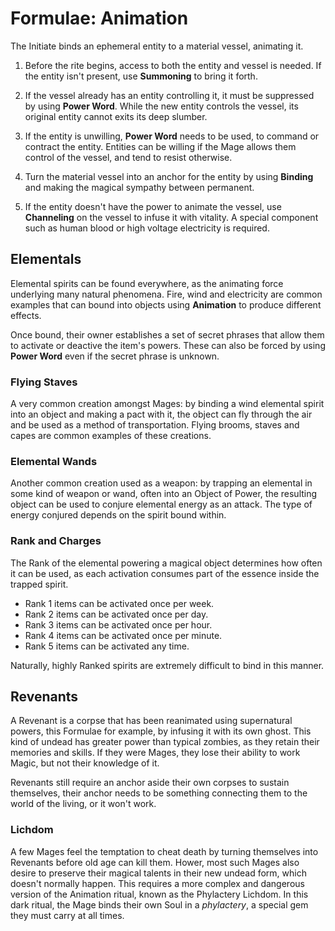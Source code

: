 # Formulae: Animation

The Initiate binds an ephemeral entity to a material vessel, animating it.

1. Before the rite begins, access to both the entity and vessel is needed. 
If the entity isn't present, use __Summoning__ to bring it forth.

1. If the vessel already has an entity controlling it, it must be suppressed by using __Power Word__. 
While the new entity controls the vessel, its original entity cannot exits its deep slumber.

1. If the entity is unwilling, __Power Word__ needs to be used, to command or contract the entity. 
Entities can be willing if the Mage allows them control of the vessel, and tend to resist otherwise.

1. Turn the material vessel into an anchor for the entity by using __Binding__ and making the magical sympathy between permanent. 

1. If the entity doesn't have the power to animate the vessel, use __Channeling__ on the vessel to infuse it with vitality. 
A special component such as human blood or high voltage electricity is required.


## Elementals

Elemental spirits can be found everywhere, as the animating force underlying many natural phenomena. 
Fire, wind and electricity are common examples that can bound into objects using __Animation__ to produce different effects.

Once bound, their owner establishes a set of secret phrases that allow them to activate or deactive the item's powers.
These can also be forced by using __Power Word__ even if the secret phrase is unknown.

### Flying Staves

A very common creation amongst Mages: by binding a wind elemental spirit into an object and making a pact with it, the object can fly through the air and be used as a method of transportation. 
Flying brooms, staves and capes are common examples of these creations.

### Elemental Wands

Another common creation used as a weapon: by trapping an elemental in some kind of weapon or wand, often into an Object of Power, the resulting object can be used to conjure elemental energy as an attack. 
The type of energy conjured depends on the spirit bound within. 

### Rank and Charges

The Rank of the elemental powering a magical object determines how often it can be used, as each activation consumes part of the essence inside the trapped spirit. 

* Rank 1 items can be activated once per week.
* Rank 2 items can be activated once per day.
* Rank 3 items can be activated once per hour.
* Rank 4 items can be activated once per minute.
* Rank 5 items can be activated any time.

Naturally, highly Ranked spirits are extremely difficult to bind in this manner.


## Revenants

A Revenant is a corpse that has been reanimated using supernatural powers, this Formulae for example, by infusing it with its own ghost. 
This kind of undead has greater power than typical zombies, as they retain their memories and skills. 
If they were Mages, they lose their ability to work Magic, but not their knowledge of it.

Revenants still require an anchor aside their own corpses to sustain themselves, their anchor needs to be something connecting them to the world of the living, or it won't work.

### Lichdom

A few Mages feel the temptation to cheat death by turning themselves into Revenants before old age can kill them. 
Hower, most such Mages also desire to preserve their magical talents in their new undead form, which doesn't normally happen. 
This requires a more complex and dangerous version of the Animation ritual, known as the Phylactery Lichdom. 
In this dark ritual, the Mage binds their own Soul in a _phylactery_, a special gem they must carry at all times.

